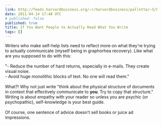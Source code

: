 ```yaml
---
link: http://feeds.harvardbusiness.org/~r/harvardbusiness/pallotta/~3/PPMu9H11SJc/if-you-want-people-to-actually.html
date: 2011-04-14 17:48 UTC
# published: false
published: true
title: If You Want People to Actually Read What You Write
tags: []
---
```


Writers who make self-help lists need to reflect more on what they're trying to actually communicate (myself being in graphorhea recovery). Like what are you supposed to do with this: <br><br>"- Reduce the number of hard returns, especially in e-mails. They create visual noise.<br>- Avoid huge monolithic blocks of text. No one will read them."<br><br>What?! Why not just write "think about the physical structure of documents in context that effectively communicate to <b>you</b>. Try to copy that structure." Writing is about empathy with your reader so unless you are psychic (or psychopathic), self-knowledge is your best guide. <br><br>Of course, one sentence of advice doesn't sell books or juice ad impressions.
